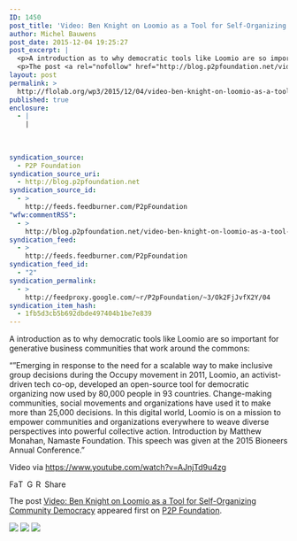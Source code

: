 ```yaml
---
ID: 1450
post_title: 'Video: Ben Knight on Loomio as a Tool for Self-Organizing Community Democracy'
author: Michel Bauwens
post_date: 2015-12-04 19:25:27
post_excerpt: |
  <p>A introduction as to why democratic tools like Loomio are so important for generative business communities that work around the commons: &ldquo;&rdquo;Emerging in response to the need for a scalable way to make inclusive group decisions during the Occupy movement in 2011, Loomio, an activist-driven tech co-op, developed an open-source tool for democratic organizing now [&hellip;]</p>
  <p>The post <a rel="nofollow" href="http://blog.p2pfoundation.net/video-ben-knight-on-loomio-as-a-tool-for-self-organizing-community-democracy/2015/12/04">Video: Ben Knight on Loomio as a Tool for Self-Organizing Community Democracy</a> appeared first on <a rel="nofollow" href="http://blog.p2pfoundation.net/">P2P Foundation</a>.</p>
layout: post
permalink: >
  http://flolab.org/wp3/2015/12/04/video-ben-knight-on-loomio-as-a-tool-for-self-organizing-community-democracy/
published: true
enclosure:
  - |
    |
        
        
        
syndication_source:
  - P2P Foundation
syndication_source_uri:
  - http://blog.p2pfoundation.net
syndication_source_id:
  - >
    http://feeds.feedburner.com/P2pFoundation
"wfw:commentRSS":
  - >
    http://blog.p2pfoundation.net/video-ben-knight-on-loomio-as-a-tool-for-self-organizing-community-democracy/2015/12/04/feed
syndication_feed:
  - >
    http://feeds.feedburner.com/P2pFoundation
syndication_feed_id:
  - "2"
syndication_permalink:
  - >
    http://feedproxy.google.com/~r/P2pFoundation/~3/Ok2FjJvfX2Y/04
syndication_item_hash:
  - 1fb5d3cb5b692dbde497404b1be7e839
---
```

A introduction as to why democratic tools like Loomio are so important for generative business communities that work around the commons:

“”Emerging in response to the need for a scalable way to make inclusive group decisions during the Occupy movement in 2011, Loomio, an activist-driven tech co-op, developed an open-source tool for democratic organizing now used by 80,000 people in 93 countries. Change-making communities, social movements and organizations have used it to make more than 25,000 decisions. In this digital world, Loomio is on a mission to empower communities and organizations everywhere to weave diverse perspectives into powerful collective action. Introduction by Matthew Monahan, Namaste Foundation. This speech was given at the 2015 Bioneers Annual Conference.”

Video via https://www.youtube.com/watch?v=AJnjTd9u4zg

<a class="a2a_button_facebook" href="http://www.addtoany.com/add_to/facebook?linkurl=http%3A%2F%2Fblog.p2pfoundation.net%2Fvideo-ben-knight-on-loomio-as-a-tool-for-self-organizing-community-democracy%2F2015%2F12%2F04&linkname=Video%3A%20Ben%20Knight%20on%20Loomio%20as%20a%20Tool%20for%20Self-Organizing%20Community%20Democracy" title="Facebook" rel="nofollow"><img src="http://blog.p2pfoundation.net/wp-content/plugins/add-to-any/icons/facebook.png" width="16" height="16" alt="Facebook" /></a><a class="a2a_button_twitter" href="http://www.addtoany.com/add_to/twitter?linkurl=http%3A%2F%2Fblog.p2pfoundation.net%2Fvideo-ben-knight-on-loomio-as-a-tool-for-self-organizing-community-democracy%2F2015%2F12%2F04&linkname=Video%3A%20Ben%20Knight%20on%20Loomio%20as%20a%20Tool%20for%20Self-Organizing%20Community%20Democracy" title="Twitter" rel="nofollow"><img src="http://blog.p2pfoundation.net/wp-content/plugins/add-to-any/icons/twitter.png" width="16" height="16" alt="Twitter" /></a><a class="a2a_button_google_plus" href="http://www.addtoany.com/add_to/google_plus?linkurl=http%3A%2F%2Fblog.p2pfoundation.net%2Fvideo-ben-knight-on-loomio-as-a-tool-for-self-organizing-community-democracy%2F2015%2F12%2F04&linkname=Video%3A%20Ben%20Knight%20on%20Loomio%20as%20a%20Tool%20for%20Self-Organizing%20Community%20Democracy" title="Google+" rel="nofollow"><img src="http://blog.p2pfoundation.net/wp-content/plugins/add-to-any/icons/google_plus.png" width="16" height="16" alt="Google+" /></a><a class="a2a_button_reddit" href="http://www.addtoany.com/add_to/reddit?linkurl=http%3A%2F%2Fblog.p2pfoundation.net%2Fvideo-ben-knight-on-loomio-as-a-tool-for-self-organizing-community-democracy%2F2015%2F12%2F04&linkname=Video%3A%20Ben%20Knight%20on%20Loomio%20as%20a%20Tool%20for%20Self-Organizing%20Community%20Democracy" title="Reddit" rel="nofollow"><img src="http://blog.p2pfoundation.net/wp-content/plugins/add-to-any/icons/reddit.png" width="16" height="16" alt="Reddit" /></a><a class="a2a_dd a2a_target addtoany_share_save" href="https://www.addtoany.com/share#url=http%3A%2F%2Fblog.p2pfoundation.net%2Fvideo-ben-knight-on-loomio-as-a-tool-for-self-organizing-community-democracy%2F2015%2F12%2F04&title=Video%3A%20Ben%20Knight%20on%20Loomio%20as%20a%20Tool%20for%20Self-Organizing%20Community%20Democracy" id="wpa2a_4"><img src="http://blog.p2pfoundation.net/wp-content/plugins/add-to-any/share_save_120_16.png" width="120" height="16" alt="Share" /></a>

The post <a rel="nofollow" href="http://blog.p2pfoundation.net/video-ben-knight-on-loomio-as-a-tool-for-self-organizing-community-democracy/2015/12/04">Video: Ben Knight on Loomio as a Tool for Self-Organizing Community Democracy</a> appeared first on <a rel="nofollow" href="http://blog.p2pfoundation.net/">P2P Foundation</a>.

<div class="feedflare">
  <a href="http://feeds.feedburner.com/~ff/P2pFoundation?a=Ok2FjJvfX2Y:VugkYd9qd3o:7Q72WNTAKBA"><img src="http://feeds.feedburner.com/~ff/P2pFoundation?d=7Q72WNTAKBA" border="0" /></img></a> <a href="http://feeds.feedburner.com/~ff/P2pFoundation?a=Ok2FjJvfX2Y:VugkYd9qd3o:D7DqB2pKExk"><img src="http://feeds.feedburner.com/~ff/P2pFoundation?i=Ok2FjJvfX2Y:VugkYd9qd3o:D7DqB2pKExk" border="0" /></img></a> <a href="http://feeds.feedburner.com/~ff/P2pFoundation?a=Ok2FjJvfX2Y:VugkYd9qd3o:2mJPEYqXBVI"><img src="http://feeds.feedburner.com/~ff/P2pFoundation?d=2mJPEYqXBVI" border="0" /></img></a>
</div>

<img src="http://feeds.feedburner.com/~r/P2pFoundation/~4/Ok2FjJvfX2Y" height="1" width="1" alt="" />